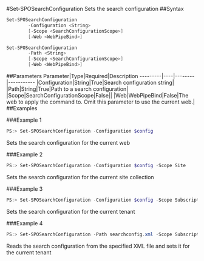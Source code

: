 #Set-SPOSearchConfiguration
Sets the search configuration
##Syntax
```powershell
Set-SPOSearchConfiguration
        -Configuration <String>
        [-Scope <SearchConfigurationScope>]
        [-Web <WebPipeBind>]
```


```powershell
Set-SPOSearchConfiguration
        -Path <String>
        [-Scope <SearchConfigurationScope>]
        [-Web <WebPipeBind>]
```


##Parameters
Parameter|Type|Required|Description
---------|----|--------|-----------
|Configuration|String|True|Search configuration string|
|Path|String|True|Path to a search configuration|
|Scope|SearchConfigurationScope|False||
|Web|WebPipeBind|False|The web to apply the command to. Omit this parameter to use the current web.|
##Examples

###Example 1
```powershell
PS:> Set-SPOSearchConfiguration -Configuration $config
```
Sets the search configuration for the current web

###Example 2
```powershell
PS:> Set-SPOSearchConfiguration -Configuration $config -Scope Site
```
Sets the search configuration for the current site collection

###Example 3
```powershell
PS:> Set-SPOSearchConfiguration -Configuration $config -Scope Subscription
```
Sets the search configuration for the current tenant

###Example 4
```powershell
PS:> Set-SPOSearchConfiguration -Path searchconfig.xml -Scope Subscription
```
Reads the search configuration from the specified XML file and sets it for the current tenant
